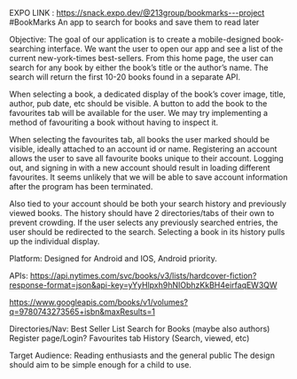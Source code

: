 EXPO LINK : https://snack.expo.dev/@213group/bookmarks---project
#BookMarks 
An app to search for books and save them to read later

Objective:
The goal of our application is to create a mobile-designed book-searching interface. We want the user to open our app and see a list of the current new-york-times best-sellers. From this home page, the user can search for any book by either the book’s title or the author’s name. The search will return the first 10-20 books found in a separate API. 

When selecting a book, a dedicated display of the book’s cover image, title, author, pub date, etc should be visible. A button to add the book to the favourites tab will be available for the user. We may try implementing a method of favouriting a book without having to inspect it.

When selecting the favourites tab, all books the user marked should be visible, ideally attached to an account id or name. Registering an account allows the user to save all favourite books unique to their account. Logging out, and signing in with a new account should result in loading different favourites. It seems unlikely that we will be able to save account information after the program has been terminated.

Also tied to your account should be both your search history and previously viewed books. The history should have 2 directories/tabs of their own to prevent crowding. If the user selects any previously searched entries, the user should be redirected to the search. Selecting a book in its history pulls up the individual display.


Platform:
Designed for Android and IOS, Android priority.

APIs: https://api.nytimes.com/svc/books/v3/lists/hardcover-fiction?response-format=json&api-key=yYyHlpxh9hNIObhzKkBH4eirfaqEW3QW

https://www.googleapis.com/books/v1/volumes?q=9780743273565+isbn&maxResults=1


Directories/Nav:
Best Seller List
Search for Books (maybe also authors)
Register page/Login?
Favourites tab
History (Search, viewed, etc)


Target Audience:
Reading enthusiasts and the general public
The design should aim to be simple enough for a child to use.


